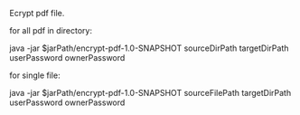 Ecrypt pdf file.

for all pdf in directory:

java -jar $jarPath/encrypt-pdf-1.0-SNAPSHOT sourceDirPath targetDirPath userPassword ownerPassword

for single file:

java -jar $jarPath/encrypt-pdf-1.0-SNAPSHOT sourceFilePath targetDirPath userPassword ownerPassword